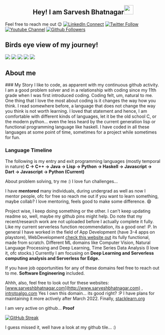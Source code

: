 <h2 align="center">Hey! I am Sarvesh Bhatnagar<img src="https://user-images.githubusercontent.com/39955420/147578264-bae0526c-028a-49d2-8af8-d08bb4edbd2a.gif" height="30" width="30"></h2>

Feel free to reach me out :wink:
<a href="https://www.linkedin.com/in/sarvesh08/"><img src="https://img.shields.io/badge/LinkedIn-200-blue?style=social&logo=linkedin" alt="LinkedIn Connect"/></a>
<a href="https://twitter.com/sarvesh0829"><img src="https://img.shields.io/twitter/follow/sarvesh0829?style=social" alt="Twitter Follow"/></a>
<a href="https://www.youtube.com/channel/UCFfpO2pjYXv0fDbA14Ub14w"><img src="https://img.shields.io/youtube/channel/views/UCFfpO2pjYXv0fDbA14Ub14w?style=social" alt="Youtube Channel"/></a>
<a href="https://www.github.com/sarveshbhatnagar"><img src="https://img.shields.io/github/followers/sarveshbhatnagar?style=social" alt="Github Followers"/></a>


## Birds eye view of my journey!
![](https://github-profile-summary-cards.vercel.app/api/cards/profile-details?username=sarveshbhatnagar&theme=default)
![](https://github-profile-summary-cards.vercel.app/api/cards/repos-per-language?username=sarveshbhatnagar&theme=default)
![](https://github-profile-summary-cards.vercel.app/api/cards/most-commit-language?username=sarveshbhatnagar&theme=default)
![](https://github-profile-summary-cards.vercel.app/api/cards/stats?username=sarveshbhatnagar&theme=default)
![](https://github-profile-summary-cards.vercel.app/api/cards/productive-time?username=sarveshbhatnagar&theme=default)

<h2>About me</h2>
### My Story
I like to code, as apparent with my continuous github activity. I am a good problem solver and in a relationship with coding since my 11th grade when I was first introduced coding. Coding felt, um, natural to me. One thing that I love the most about coding is it changes the way how you think. I read somewhere before, a language that does not change the way you think is not worth learning. I loved that statement and hence, I am comfortable with different kinds of languages, let it be the old school C, or the modern python... even the less heard by the current generation lisp or functional programming language like haskell. I have coded in all these languages at some point of time, sometimes for a project while sometimes for fun.

### Language Timeline
The following is my entry and exit programming languages (mostly temporal in nature)
**C -> C++ -> Java -> Lisp -> Python -> Haskell -> Javascript -> Dart -> Javascript -> Python (Current)**

About problem solving, try me :) I love fun challenges...

I have **mentored** many individuals, during undergrad as well as now I mentor people, ofc for free so reach me out if you want to learn something, maybe collab? I love mentoring, feels good to make some difference. :smile:

Project wise, I keep doing something or the other. I can't keep updating readme so, well, maybe my github pins might help. Do note that my recent/research work are not uploaded before I actually complete it fully. Like my current serverless function recommendation, its a good one! :P. In general I have worked in the field of App Development (have 3-4 apps on playstore), WebDevelopment [check this website out](https://projectsell-594d7.web.app) its fully functional, made from scratch. Different ML domains like Computer Vision, Natural Language Processing and Deep Learning, Time Series Data Analysis (I love it, ofc stocks.) Currently I am focusing on **Deep Learning and Serverless computing analysis and Serverless for Edge.**

If you have job opportunities for any of these domains feel free to reach out to me. **Software Engineering** included.

Ahhh, also, feel free to look out for these websites: [www.sarveshbhatnagar.com](http://www.sarveshbhatnagar.com) , [introtoalgo.com](https://www.introtoalgo.com) Yes I own this domain... its good right? :P I have plans for maintaining it more actively after March 2022. Finally, [stacklearn.org](https://www.stacklearn.org)

I am very active on github... **Proof**


[![GitHub Streak](https://github-readme-streak-stats.herokuapp.com/?user=sarveshbhatnagar&theme=dark&ring=FFB19A&hide_border=true&currStreakNum=F6A085&fire=F6A085&currStreakLabel=F6A085)](https://git.io/streak-stats)

I guess missed it, well have a look at my github tile... :)
<!--
**sarveshbhatnagar/sarveshbhatnagar** is a ✨ _special_ ✨ repository because its `README.md` (this file) appears on your GitHub profile.

Here are some ideas to get you started:

- 🔭 I’m currently working on ...
- 🌱 I’m currently learning ...
- 👯 I’m looking to collaborate on ...
- 🤔 I’m looking for help with ...
- 💬 Ask me about ...
- 📫 How to reach me: ...
- 😄 Pronouns: ...
- ⚡ Fun fact: ...
-->



